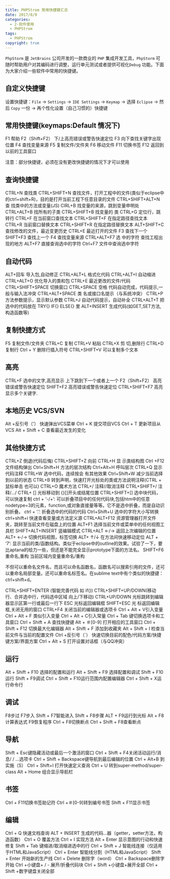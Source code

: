 ```yaml
---
title: PHPStrom 常用快捷键汇总
date: 2017/8/9
categories:
  - 2-软件使用
  - PHPStrom
tags:
  - PHPStrom
copyright: true
---
```


`PhpStorm` 是 `JetBrains` 公司开发的一款商业的 `PHP` 集成开发工具，`PhpStorm` 可随时帮助用户对其编码进行调整，运行单元测试或者提供可视化`Debug` 功能。下面为大家介绍一些软件中常用的快捷键。

## 自定义快捷键

设置快捷键：`File` -> `Settings` -> `IDE Settings` -> `Keymap` -> 选择 `Eclipse` -> 然后 `Copy` 一份 -> 再个性化设置（自己习惯的）快捷键

## 常用快捷键(keymaps:Default 情况下)

F1 帮助
F2（Shift+F2） 下/上高亮错误或警告快速定位
F3 向下查找关键字出现位置
F4 查找变量来源
F5 复制文件/文件夹
F6 移动文件
F11 切换书签
F12 返回到以前的工具窗口

注意：部分快捷键，必须在没有更改快捷键的情况下才可以使用

## 查询快捷键

CTRL+N 查找类
CTRL+SHIFT+N 查找文件，打开工程中的文件(类似于eclipse中的ctrl+shift+R)，目的是打开当前工程下任意目录的文件
CTRL+SHIFT+ALT+N 查 找类中的方法或变量(JS)
CIRL+B 找变量的来源，跳到变量申明处
CTRL+ALT+B 找所有的子类
CTRL+SHIFT+B 找变量的 类
CTRL+G 定位行，跳转行
CTRL+F 在当前窗口查找文本
CTRL+SHIFT+F 在指定路径查找文本
CTRL+R 当前窗口替换文本
CTRL+SHIFT+R 在指定路径替换文本
ALT+SHIFT+C 查找修改的文件，最近变更历史
CTRL+E 最近打开的文件
F3 查找下一个
SHIFT+F3 查找上一个
F4 查找变量来源
CTRL+ALT+F7 选 中的字符 查找工程出现的地方
ALT+F7 直接查询选中的字符
Ctrl+F7 文件中查询选中字符

## 自动代码

ALT+回车 导入包,自动修正
CTRL+ALT+L 格式化代码
CTRL+ALT+I 自动缩进
CTRL+ALT+O 优化导入的类和包
CTRL+E 最近更改的文件/代码
CTRL+SHIFT+SPACE 切换窗口
CTRL+SPACE 空格 代码自动完成，代码提示,一般与输入法冲突
CTRL+ALT+SPACE 类 名或接口名提示（与系统冲突）
CTRL+P 方法参数提示，显示默认参数
CTRL+J 自动代码提示，自动补全
CTRL+ALT+T 把选中的代码放在 TRY{} IF{} ELSE{} 里
ALT+INSERT 生成代码(如GET,SET方法,构造函数等)

## 复制快捷方式

F5 复制文件/文件夹
CTRL+C 复制
CTRL+V 粘贴
CTRL+X 剪 切,删除行
CTRL+D 复制行
Ctrl + Y 删除行插入符号
CTRL+SHIFT+V 可以复制多个文本

## 高亮

CTRL+F 选中的文字,高亮显示 上下跳到下一个或者上一个
F2（Shift+F2） 高亮错误或警告快速定位
SHIFT+F2 高亮错误或警告快速定位
CTRL+SHIFT+F7 高亮显示多个关键字.

## 本地历史 VCS/SVN

Alt +反引号（’） 快速弹出VCS菜单
Ctrl + K 提交项目VCS
Ctrl + T 更新项目从VCS
Alt + Shift + C 查看最近发生的变化

## 其他快捷方式

CTRL+Z 倒退(代码后悔)
CTRL+SHIFT+Z 向前
CTRL+H 显 示类结构图
Ctrl +F12 文件结构弹出
Ctrl+Shift+H 方法的层次结构
Ctrl+Alt+H 呼叫层次
CTRL+Q 显示代码注释
CTRL+W 选中代码，连续按会 有其他效果
Ctrl+Shift+W 减少当前选择到以前的状态
CTRL+B 转到声明，快速打开光标处的类或方法说明注释(CTRL + 鼠标单击 也可以)
CTRL+O 魔术方法
CTRL+/ 注释//取消注释
CTRL+SHIFT+/ 注释/…/
CTRL+ [] 光标移动到 {}[]开头或结尾位置
CTRL+SHIFT+[] 选中块代码，可以快速复制
ctrl + ‘-/+’: 可以折叠项目中的任何代码块,包括htm中的任意nodetype=3的元素，function,或对象直接量等等。它不是选中折叠，而是自动识别折叠。
ctrl + ‘.’: 折叠选中的代码的代码
Ctrl+Shift+U 选中的字符大小写转换
ctrl+shift+i 快速查看变量或方法定义源
CTRL+ALT+F12 资源管理器打开文件夹，跳转至当前文件在磁盘上的位置
ALT+F1 选择当前文件或菜单中的任何视图工具栏
SHIFT+ALT+INSERT 竖编辑模式
CTRL+ALT ←/→ 返回上次编辑的位置
ALT+ ←/→ 切换代码视图，标签切换
ALT+ ↑/↓ 在方法间快速移动定位
ALT + ‘7’: 显示当前的类/函数结构。类似于eclipse中的outline的效果。试验了一下，要比aptana的给力一些，但还是不能完全显示prototype下面的方法名。
SHIFT+F6 重命名,重构 当前区域内变量重命名/重构

不但可以重命名文件名，而且可以命名函数名，函数名可以搜索引用的文件，还可以重命名局部变量。还可以重命名标签名。在sublime text中有个类似的快捷键：ctrl+shift+d。

CTRL+SHIFT+ENTER (智能完善代码 如 if())
CTRL+SHIFT+UP/DOWN(移动行、合并选中行，代码选中区域 向上/下移动)
CTRL+UP/DOWN 光标跳转到编辑器显示区第一行或最后一行下
ESC 光标返回编辑框
SHIFT+ESC 光 标返回编辑框,关闭无用的窗口
CTRL+F4 关闭当前的编辑器或选项卡
Ctrl + Alt + V引入变量
Ctrl + Alt + F 类似引入变量
Ctrl + Alt + C引入常量
Ctrl + Tab 键切换选项卡和工具窗口
Ctrl + Shift + A 查找快捷键
Alt + ＃[0-9] 打开相应的工具窗口
Ctrl + Shift + F12 切换最大化编辑器
Alt + Shift + F 添加到收藏夹
Alt + Shift + I 检查当前文件与当前的配置文件
Ctrl +反引号（`） 快速切换目前的配色/代码方案/快捷键方案/界面方案
Ctrl + Alt + S 打开设置对话框（与QQ冲突）

## 运行

Alt + Shift + F10 选择的配置和运行
Alt + Shift + F9 选择配置和调试
Shift + F10 运行
Shift + F9调试
Ctrl + Shift + F10运行范围内配置编辑器
Ctrl + Shift + X运行命令行

## 调试

F8步过
F7步入
Shift + F7智能进入
Shift + F8步骤
ALT + F9运行到光标
Alt + F8计算表达式
F9恢复程序
Ctrl + F8切换断点
Ctrl + Shift + F8查看断点

## 导航

Shift + Esc键隐藏活动或最后一个激活的窗口
Ctrl + Shift + F4关闭活动运行/消息/ / …选项卡
Ctrl + Shift + Backspace键导航到最后编辑的位置
Ctrl + Alt+B 到实施（S）
Ctrl + Shift+I 打开快速定义查询
Ctrl + U 转到super-method/super-class
Alt + Home 组合显示导航栏

## 书签

Ctrl + F11切换书签助记符
Ctrl +＃[0-9]转到编号书签
Shift + F11显示书签

## 编辑

Ctrl + Q 快速文档查询
ALT + INSERT 生成的代码…器（getter，setter方法，构造函数）
Ctrl + O 覆盖方法
Ctrl + I 实现方法
Alt + Enter 显示意图的行动和快速修复
Shift + Tab 键缩进/取消缩进选中的行
Ctrl + Shift + J 智能线连接（仅适用于HTML和JavaScript）
Ctrl + Enter 智能线分割（HTML和JavaScript）
Shift + Enter 开始新的生产线
Ctrl + Delete 删除字（word）
Ctrl + Backspace删除字开始
Ctrl +小键盘+ / - 展开/折叠代码块
Ctrl + Shift +小键盘+展开全部
Ctrl + Shift +数字键盘关闭全部